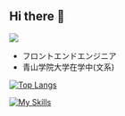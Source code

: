 ## Hi there 👋

![](https://github-profile-summary-cards.vercel.app/api/cards/profile-details?username=kumaaa1212&theme=react)

- フロントエンドエンジニア
- 青山学院大学在学中(文系)

   
[![Top Langs](https://github-readme-stats.vercel.app/api/top-langs/?username=kumaaa1212&layout=compact)](https://github.com/anuraghazra/github-readme-stats)


 



[![My Skills](https://skillicons.dev/icons?i=js,html,css,sass,tailwind,ts,react,nextjs,nodejs,rails,ruby,webpack,docker,firebase,mongodb,supabase,vercel,figma&perline=8)](https://skillicons.dev)
